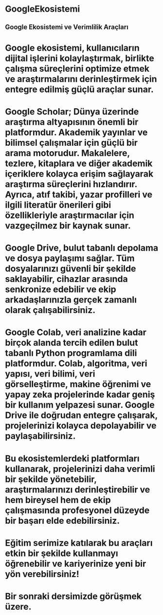 # GoogleEkosistemi

## Google Ekosistemi ve Verimlilik Araçları

# Google ekosistemi, kullanıcıların dijital işlerini kolaylaştırmak, birlikte çalışma süreçlerini optimize etmek ve araştırmalarını derinleştirmek için entegre edilmiş güçlü araçlar sunar.

# Google Scholar; Dünya üzerinde araştırma altyapısının önemli bir platformdur. Akademik yayınlar ve bilimsel çalışmalar için güçlü bir arama motorudur. Makalelere, tezlere, kitaplara ve diğer akademik içeriklere kolayca erişim sağlayarak araştırma süreçlerini hızlandırır. Ayrıca, atıf takibi, yazar profilleri ve ilgili literatür önerileri gibi özellikleriyle araştırmacılar için vazgeçilmez bir kaynak sunar.

# Google Drive, bulut tabanlı depolama ve dosya paylaşımı sağlar. Tüm dosyalarınızı güvenli bir şekilde saklayabilir, cihazlar arasında senkronize edebilir ve ekip arkadaşlarınızla gerçek zamanlı olarak çalışabilirsiniz.

# Google Colab, veri analizine kadar birçok alanda tercih edilen bulut tabanlı Python programlama dili platformdur. Colab, algoritma, veri yapısı, veri bilimi, veri görselleştirme, makine öğrenimi ve yapay zeka projelerinde kadar geniş bir kullanım yelpazesi sunar. Google Drive ile doğrudan entegre çalışarak, projelerinizi kolayca depolayabilir ve paylaşabilirsiniz.

# Bu ekosistemlerdeki platformları kullanarak, projelerinizi daha verimli bir şekilde yönetebilir, araştırmalarınızı derinleştirebilir ve hem bireysel hem de ekip çalışmasında profesyonel düzeyde bir başarı elde edebilirsiniz. 

# Eğitim serimize katılarak bu araçları etkin bir şekilde kullanmayı öğrenebilir ve kariyerinize yeni bir yön verebilirsiniz!

# Bir sonraki dersimizde görüşmek üzere. 
